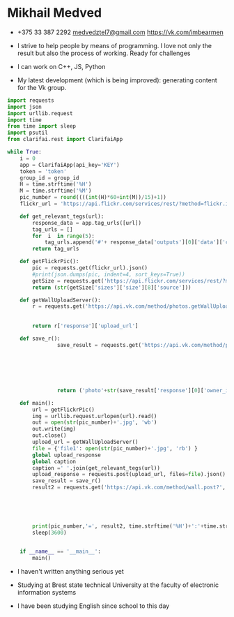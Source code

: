 # Mikhail Medved

* +375 33 387 2292 medvedztel7@gmail.com https://vk.com/imbearmen

* I strive to help people by means of programming. I love not only the result but also the process of working. Ready for challenges

* I can work on C++, JS, Python

* My latest development (which is being improved): generating content for the Vk group.

```python
import requests
import json
import urllib.request
import time
from time import sleep
import psutil
from clarifai.rest import ClarifaiApp

while True:
	i = 0 
	app = ClarifaiApp(api_key='KEY')
	token = 'token'
	group_id = group_id
	H = time.strftime('%H')
	M = time.strftime('%M')
	pic_number = round((((int(H)*60+int(M))/15)+1))
	flickr_url = 'https://api.flickr.com/services/rest/?method=flickr.interestingness.getList&api_key=KEY&per_page=300&page=1&format=json&nojsoncallback=1'

	def get_relevant_tegs(url): 
		response_data = app.tag_urls([url])
		tag_urls = []
		for  i  in range(5):
			tag_urls.append('#'+ response_data['outputs'][0]['data']['concepts'][i]['name'])
		return tag_urls

	def getFlickrPic():
		pic = requests.get(flickr_url).json()
		#print(json.dumps(pic, indent=4, sort_keys=True))
		getSize = requests.get('https://api.flickr.com/services/rest/?method=flickr.photos.getSizes&api_key=03593667c94923eef10be7a5eca89b13&photo_id='+str(pic['photos']['photo'][pic_number-1]['id'])+'&format=json&nojsoncallback=1').json()
		return (str(getSize['sizes']['size'][8]['source']))

	def getWallUploadServer():
		r = requests.get('https://api.vk.com/method/photos.getWallUploadServer?', params = {'access_token':token,
																				'group_id':group_id,
																				'v':'5.101'}).json() 																															
		return r['response']['upload_url']

	def save_r():
				save_result = requests.get('https://api.vk.com/method/photos.saveWallPhoto?', params ={'access_token':token,
																							'group_id':group_id,
																							'photo':upload_response['photo'],
																							'server':upload_response['server'],
																							'hash':upload_response['hash'],
																							'caption': caption,
																							'v':'5.101'}).json()
				return ('photo'+str(save_result['response'][0]['owner_id'])+'_'+str(save_result['response'][0]['id'])+'&access_key='+str(save_result['response'][0]['access_key']))

	def main():
		url = getFlickrPic()
		img = urllib.request.urlopen(url).read()
		out = open(str(pic_number)+'.jpg', 'wb')
		out.write(img)
		out.close()
		upload_url = getWallUploadServer()
		file = {'file1': open(str(pic_number)+'.jpg', 'rb') }
		global upload_response
		global caption
		caption =' '.join(get_relevant_tegs(url))
		upload_response = requests.post(upload_url, files=file).json()
		save_result = save_r()
		result2 = requests.get('https://api.vk.com/method/wall.post?', params ={'attachments':save_result,
																				'owner_id':-group_id,
																				'access_token':token,
																				'from_group': '1',
																				'message': caption,
																				'v':'5.101'}).json()
		print(pic_number,'=', result2, time.strftime('%H')+':'+time.strftime('%M'))
		sleep(3600)


	if __name__ == '__main__':
		main()
```
* I haven't written anything serious yet

* Studying at Brest state technical University at the faculty of electronic information systems

* I have been studying English since school to this day
